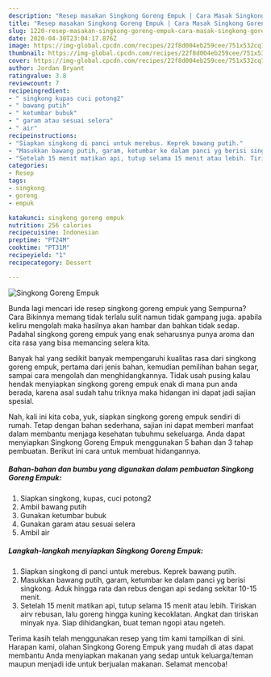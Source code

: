 ```yaml
---
description: "Resep masakan Singkong Goreng Empuk | Cara Masak Singkong Goreng Empuk Yang Sempurna"
title: "Resep masakan Singkong Goreng Empuk | Cara Masak Singkong Goreng Empuk Yang Sempurna"
slug: 1220-resep-masakan-singkong-goreng-empuk-cara-masak-singkong-goreng-empuk-yang-sempurna
date: 2020-04-30T23:04:17.876Z
image: https://img-global.cpcdn.com/recipes/22f8d004eb259cee/751x532cq70/singkong-goreng-empuk-foto-resep-utama.jpg
thumbnail: https://img-global.cpcdn.com/recipes/22f8d004eb259cee/751x532cq70/singkong-goreng-empuk-foto-resep-utama.jpg
cover: https://img-global.cpcdn.com/recipes/22f8d004eb259cee/751x532cq70/singkong-goreng-empuk-foto-resep-utama.jpg
author: Jordan Bryant
ratingvalue: 3.8
reviewcount: 7
recipeingredient:
- " singkong kupas cuci potong2"
- " bawang putih"
- " ketumbar bubuk"
- " garam atau sesuai selera"
- " air"
recipeinstructions:
- "Siapkan singkong di panci untuk merebus. Keprek bawang putih."
- "Masukkan bawang putih, garam, ketumbar ke dalam panci yg berisi singkong. Aduk hingga rata dan rebus dengan api sedang sekitar 10-15 menit."
- "Setelah 15 menit matikan api, tutup selama 15 menit atau lebih. Tiriskan airv rebusan, lalu goreng hingga kuning kecoklatan. Angkat dan tiriskan minyak nya. Siap dihidangkan, buat teman ngopi atau ngeteh."
categories:
- Resep
tags:
- singkong
- goreng
- empuk

katakunci: singkong goreng empuk 
nutrition: 256 calories
recipecuisine: Indonesian
preptime: "PT24M"
cooktime: "PT31M"
recipeyield: "1"
recipecategory: Dessert

---
```



![Singkong Goreng Empuk](https://img-global.cpcdn.com/recipes/22f8d004eb259cee/751x532cq70/singkong-goreng-empuk-foto-resep-utama.jpg)

Bunda lagi mencari ide resep singkong goreng empuk yang Sempurna? Cara Bikinnya memang tidak terlalu sulit namun tidak gampang juga. apabila keliru mengolah maka hasilnya akan hambar dan bahkan tidak sedap. Padahal singkong goreng empuk yang enak seharusnya punya aroma dan cita rasa yang bisa memancing selera kita.

Banyak hal yang sedikit banyak mempengaruhi kualitas rasa dari singkong goreng empuk, pertama dari jenis bahan, kemudian pemilihan bahan segar, sampai cara mengolah dan menghidangkannya. Tidak usah pusing kalau hendak menyiapkan singkong goreng empuk enak di mana pun anda berada, karena asal sudah tahu triknya maka hidangan ini dapat jadi sajian spesial.




Nah, kali ini kita coba, yuk, siapkan singkong goreng empuk sendiri di rumah. Tetap dengan bahan sederhana, sajian ini dapat memberi manfaat dalam membantu menjaga kesehatan tubuhmu sekeluarga. Anda dapat menyiapkan Singkong Goreng Empuk menggunakan 5 bahan dan 3 tahap pembuatan. Berikut ini cara untuk membuat hidangannya.

<!--inarticleads1-->

##### Bahan-bahan dan bumbu yang digunakan dalam pembuatan Singkong Goreng Empuk:

1. Siapkan  singkong, kupas, cuci potong2
1. Ambil  bawang putih
1. Gunakan  ketumbar bubuk
1. Gunakan  garam atau sesuai selera
1. Ambil  air




<!--inarticleads2-->

##### Langkah-langkah menyiapkan Singkong Goreng Empuk:

1. Siapkan singkong di panci untuk merebus. Keprek bawang putih.
1. Masukkan bawang putih, garam, ketumbar ke dalam panci yg berisi singkong. Aduk hingga rata dan rebus dengan api sedang sekitar 10-15 menit.
1. Setelah 15 menit matikan api, tutup selama 15 menit atau lebih. Tiriskan airv rebusan, lalu goreng hingga kuning kecoklatan. Angkat dan tiriskan minyak nya. Siap dihidangkan, buat teman ngopi atau ngeteh.




Terima kasih telah menggunakan resep yang tim kami tampilkan di sini. Harapan kami, olahan Singkong Goreng Empuk yang mudah di atas dapat membantu Anda menyiapkan makanan yang sedap untuk keluarga/teman maupun menjadi ide untuk berjualan makanan. Selamat mencoba!
